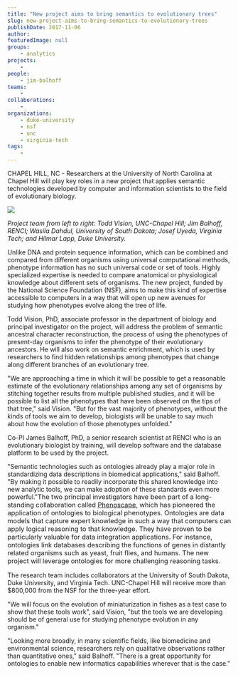 ```yaml
---
title: "New project aims to bring semantics to evolutionary trees"
slug: new-project-aims-to-bring-semantics-to-evolutionary-trees
publishDate: 2017-11-06
author: 
featuredImage: null
groups:
    - analytics
projects:
    - 
people:
    - jim-balhoff
teams: 
    - 
collaborations:
    - 
organizations:
    - duke-university
    - nsf
    - unc
    - virginia-tech
tags:
    - 
---
```


CHAPEL HILL, NC - Researchers at the University of North Carolina at Chapel Hill will play key roles in a new project that applies semantic technologies developed by computer and information scientists to the field of evolutionary biology.

![](https://renci.org/wp-content/uploads/2017/11/bio-team-1024x768.jpg)

_Project team from left to right: Todd Vision, UNC-Chapel Hill; Jim Balhoff, RENCI; Wasila Dahdul, University of South Dakota; Josef Uyeda, Virginia Tech; and Hilmar Lapp, Duke University._

Unlike DNA and protein sequence information, which can be combined and compared from different organisms using universal computational methods, phenotype information has no such universal code or set of tools. Highly specialized expertise is needed to compare anatomical or physiological knowledge about different sets of organisms. The new project, funded by the National Science Foundation (NSF), aims to make this kind of expertise accessible to computers in a way that will open up new avenues for studying how phenotypes evolve along the tree of life.

Todd Vision, PhD, associate professor in the department of biology and principal investigator on the project, will address the problem of semantic ancestral character reconstruction, the process of using the phenotypes of present-day organisms to infer the phenotype of their evolutionary ancestors. He will also work on semantic enrichment, which is used by researchers to find hidden relationships among phenotypes that change along different branches of an evolutionary tree. 

 "We are approaching a time in which it will be possible to get a reasonable estimate of the evolutionary relationships among any set of organisms by stitching together results from multiple published studies, and it will be possible to list all the phenotypes that have been observed on the tips of that tree," said Vision. "But for the vast majority of phenotypes, without the kinds of tools we aim to develop, biologists will be unable to say much about how the evolution of those phenotypes unfolded."

 Co-PI James Balhoff, PhD, a senior research scientist at RENCI who is an evolutionary biologist by training, will develop software and the database platform to be used by the project.

 "Semantic technologies such as ontologies already play a major role in standardizing data descriptions in biomedical applications," said Balhoff. "By making it possible to readily incorporate this shared knowledge into new analytic tools, we can make adoption of these standards even more powerful."<span style="font-size: 11pt;">The two principal investigators have been part of a long-standing collaboration called [Phenoscape](http://phenoscape.org/)<span style="font-size: 11pt;">, which has pioneered the application of ontologies to biological phenotypes. Ontologies are data models that capture expert knowledge in such a way that computers can apply logical reasoning to that knowledge. They have proven to be particularly valuable for data integration applications. For instance, ontologies link databases describing the functions of genes in distantly related organisms such as yeast, fruit flies, and humans. The new project will leverage ontologies for more challenging reasoning tasks.

 The research team includes collaborators at the University of South Dakota, Duke University, and Virginia Tech. UNC-Chapel Hill will receive more than $800,000 from the NSF for the three-year effort.

"We will focus on the evolution of miniaturization in fishes as a test case to show that these tools work", said Vision, "but the tools we are developing should be of general use for studying phenotype evolution in any organism."

"Looking more broadly, in many scientific fields, like biomedicine and environmental science, researchers rely on qualitative observations rather than quantitative ones," said Balhoff. "There is a great opportunity for ontologies to enable new informatics capabilities wherever that is the case."